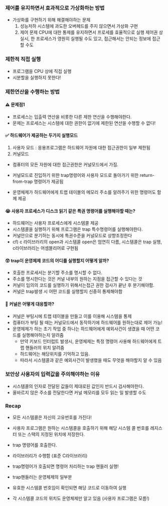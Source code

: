 ### 제어를 유지하면서 효과적으로 가상화하는 방법

- 가상화를 구현하기 위해 해결해야하는 문제
  1. 성능저하
     시스템에 과도한 오버헤드를 주지 않으면서 가상화 구현
  2. 제어 문제
     CPU에 대한 통제를 유지하면서 프로세를 효율적으로 실행
     제어권 상실시, 한 프로세스가 영원히 실행될 수도 있고, 접근해서는 안되는 정보에 접근 할 수도

### 제한적 직접 실행

- 프로그램을 CPU 상에 직접 실행
- 시분할을 실행하지 못한다!

### 제한연산을 수행하는 방법

#### ⚠️ 문제점1

- 프로세스는 입출력 연산을 비롯한 다른 제한 연산을 수행해야한다.
- 문제는 프로세스는 시스템에 대한 권한이 없기에 제한된 연산을 수행할 수 없다!

#### ✅ 하드웨어가 제공하는 두가지 실행모드

1. 사용자 모드 : 응용프로그램은 하드웨어 자원에 대한 접근권한이 일부 제한됨
2. 커널모드

- 컴퓨터의 모든 자원에 대한 접근권한은 커널모드에서 가짐.

- 커널모드로 진입하기 위한 trap명령어와 사용자 모드로 돌아가기 위한 return-from-trap 명령어가 제공됨

- 운영체제가 하드웨어에게 트랩 테이블의 메모리 주소를 알려주기 위한 명령어도 함께 제공

#### 😭 사용자 프로세스가 디스크 읽기 같은 특권 명령어를 실행해야할 때는?

- 하드웨어는 사용자 프로세스에게 시스템콜 제공
- 시스템콜을 실행하기 위해 프로그램은 trap 특수명령어를 실행해야한다.
- 커널안으로 분기하는 동시에 특권수준을 커널모드로 상향조정한다
- cf) c 라이브러리의 open과 시스템콜 open은 엄연히 다름, 시스템콜은 trap 실행, c라이브러리는 어셈블리어로 구현됨

#### 😲 trap이 운영체제 코드의 어디를 실행할지 어떻게 알까?

- 호출한 프로세서는 분기할 주소를 명시할 수 없다.
- 주소를 명시한다는 것은 커널 내부의 원하는 지점을 접근할 수 있다는 것
- 커널이 임의의 코드를 실행하기 위해서는접근 권한 검사가 끝난 후 분기해야함.
- 커널은 trap발생 시 어떤 코드를 실행할지 신중히 통제해야함

#### 🧩 커널은 어떻게 대응할까?

- 커널은 부팅시에 트랩 테이블을 만들고 이를 이용해 시스템을 통제
- 컴퓨터가 부팅 될 때는 커널모드에서 동작하기에 하드웨어를 원하는대로 제어 가능!
- 운영체제가 하는 초기 작업 중 하나는 하드웨어에게 예외사건이 생겼을 때 어떤 코드를 실행해야하는지 알려줌
  - 만약 키보드 인터럽트 발생시, 운영체제는 특정 명령어 사용해 하드웨어에게 트랩 핸들러의 위치 알려줌
  - 하드웨어는 해당위치를 기억하고 있음.
  - 따라서 시스템콜과 같은 예외사건이 발생했을 때도 무엇을 해야할지 알 수 있음

### 보안상 사용자의 입력값을 주의해야하는 이유

- 시스템콜의 인자로 전달된 값들이 제대로된 값인지 반드시 검사해야한다.
- 올바르지 않은 주소를 전달한다면 커널 메모리를 모두 읽는 일 발생할 수도

### Recap

- 모든 시스템콜은 자신의 고유번호를 가진다!
- 사용자 프로그램은 원하는 시스템콜을 호출하기 위해 해당 시스템 콜 번호를 레지스터 또는 스택의 지정된 위치에 저장한다.

- trap 명령어를 호출한다.

- 라이브러리가 수행함 (표준 C라이브러리)
- trap명령어가 호출되면 명령어 처리하는 trap 핸들러 실행!

- trap핸들러는 운영체제의 일부분
- 유효한 시스템콜 번호임이 확인되면 해당 코드로 이동하여 실행
- 각 시스템콜 코드의 위치도 운영체제만 알고 있음 (사용자 프로그램은 모름!)
